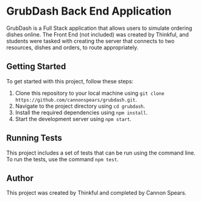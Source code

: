 # GrubDash Back End Application

GrubDash is a Full Stack application that allows users to simulate ordering dishes online. The Front End (not included) was created by Thinkful, and students were tasked with creating the server that connects to two resources, dishes and orders, to route appropriately.

## Getting Started

To get started with this project, follow these steps:

1. Clone this repository to your local machine using `git clone https://github.com/cannonspears/grubdash.git`.
2. Navigate to the project directory using `cd grubdash`.
3. Install the required dependencies using `npm install`.
4. Start the development server using `npm start`.

## Running Tests

This project includes a set of tests that can be run using the command line. To run the tests, use the command `npm test`.

## Author

This project was created by Thinkful and completed by Cannon Spears.

